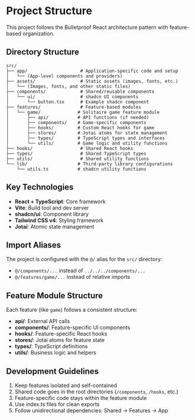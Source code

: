# Project Structure

This project follows the Bulletproof React architecture pattern with feature-based organization.

## Directory Structure

```
src/
├── app/                    # Application-specific code and setup
│   └── (App-level components and providers)
├── assets/                 # Static assets (images, fonts, etc.)
│   └── (Images, fonts, and other static files)
├── components/             # Shared/reusable components
│   └── ui/                 # shadcn UI components
│       └── button.tsx      # Example shadcn component
├── features/               # Feature-based modules
│   └── game/              # Solitaire game feature module
│       ├── api/           # API functions (if needed)
│       ├── components/    # Game-specific components
│       ├── hooks/         # Custom React hooks for game
│       ├── stores/        # Jotai atoms for state management
│       ├── types/         # TypeScript types and interfaces
│       └── utils/         # Game logic and utility functions
├── hooks/                  # Shared React hooks
├── types/                  # Shared TypeScript types
├── utils/                  # Shared utility functions
└── lib/                   # Third-party library configurations
    └── utils.ts           # shadcn utility functions
```

## Key Technologies

- **React + TypeScript**: Core framework
- **Vite**: Build tool and dev server
- **shadcn/ui**: Component library
- **Tailwind CSS v4**: Styling framework
- **Jotai**: Atomic state management

## Import Aliases

The project is configured with the `@/` alias for the `src/` directory:
- `@/components/...` instead of `../../../components/...`
- `@/features/game/...` instead of relative imports

## Feature Module Structure

Each feature (like `game`) follows a consistent structure:
- **api/**: External API calls
- **components/**: Feature-specific UI components
- **hooks/**: Feature-specific React hooks
- **stores/**: Jotai atoms for feature state
- **types/**: TypeScript definitions
- **utils/**: Business logic and helpers

## Development Guidelines

1. Keep features isolated and self-contained
2. Shared code goes in the root directories (`/components`, `/hooks`, etc.)
3. Feature-specific code stays within the feature module
4. Use index.ts files for clean exports
5. Follow unidirectional dependencies: Shared → Features → App